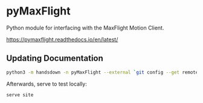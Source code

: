 # pyMaxFlight
Python module for interfacing with the MaxFlight Motion Client.

<https://pymaxflight.readthedocs.io/en/latest/>

## Updating Documentation

```bash
python3 -m handsdown -n pyMaxFlight --external `git config --get remote.origin.url` && python3 -m mkdocs build
```

Afterwards, serve to test locally:

```bash
serve site
```